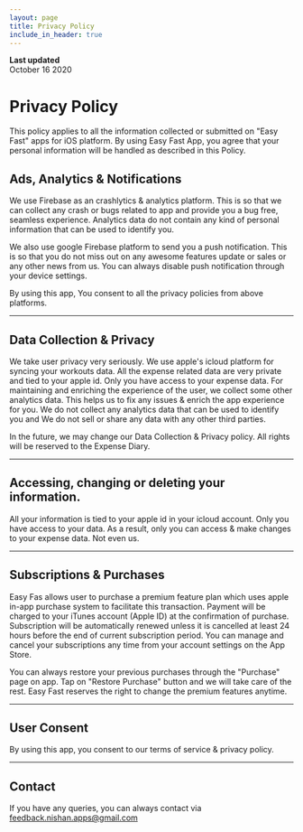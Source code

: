 ```yaml
---
layout: page
title: Privacy Policy
include_in_header: true
---
```


**Last updated**  
October 16 2020

# Privacy Policy

This policy applies to all the information collected or submitted on "Easy Fast" apps for iOS platform. By using Easy Fast App, you agree that your personal information will be handled as described in this Policy.

## Ads, Analytics & Notifications
We use Firebase as an crashlytics & analytics platform. This is so that we can collect any crash or bugs related to app and provide you a bug free, seamless experience. Analytics data do not contain any kind of personal information that can be used to identify you.

We also use google Firebase platform to send you a push notification. This is so that you do not miss out on any awesome features update or sales or any other news from us. You can always disable push notification through your device settings. 

By using this app, You consent to all the privacy policies from above platforms.

---

## Data Collection & Privacy
We take user privacy very seriously. We use apple's icloud platform for syncing your workouts data. All the expense related data are very private and tied to your apple id. Only you have access to your expense data. For maintaining and enriching the experience of the user, we collect some other analytics data. This helps us to fix any issues & enrich the app experience for you. We do not collect any analytics data that can be used to identify you and We do not sell or share any data with any other third parties. 

In the future, we may change our Data Collection & Privacy policy. All rights will be reserved to the Expense Diary.

--- 

## Accessing, changing or deleting your information.
All your information is tied to your apple id in your icloud account. Only you have access to your data. As a result, only you can access & make changes to your expense data. Not even us. 

---

## Subscriptions & Purchases

Easy Fas allows user to purchase a premium feature plan which uses apple in-app purchase system to facilitate this transaction. Payment will be charged to your iTunes account (Apple ID) at the confirmation of purchase. Subscription will be automatically renewed unless it is cancelled at least 24 hours before the end of current subscription period. You can manage and cancel your subscriptions any time from your account settings on the App Store.

You can always restore your previous purchases through the "Purchase" page on app.  Tap on "Restore Purchase" button and we will take care of the rest. Easy Fast reserves the right to change the premium features anytime. 

---

## User Consent
By using this app, you consent to our terms of service & privacy policy. 

---

## Contact
If you have any queries, you can always contact via feedback.nishan.apps@gmail.com
